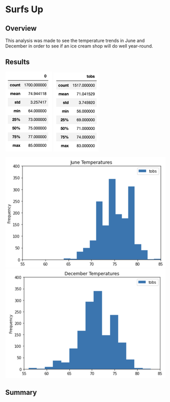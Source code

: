 # Surfs Up
## Overview
This analysis was made to see the temperature trends in June and December in order to see if an ice cream shop will do well year-round.

## Results
![Alt text](https://github.com/dntalx/surfs_up/blob/main/Resources/June_stats.png) ![Alt text](https://github.com/dntalx/surfs_up/blob/main/Resources/December_stats.png)

![Alt text](https://github.com/dntalx/surfs_up/blob/main/Resources/June_graph.png) ![Alt text](https://github.com/dntalx/surfs_up/blob/main/Resources/Dec_graph.png)

## Summary
